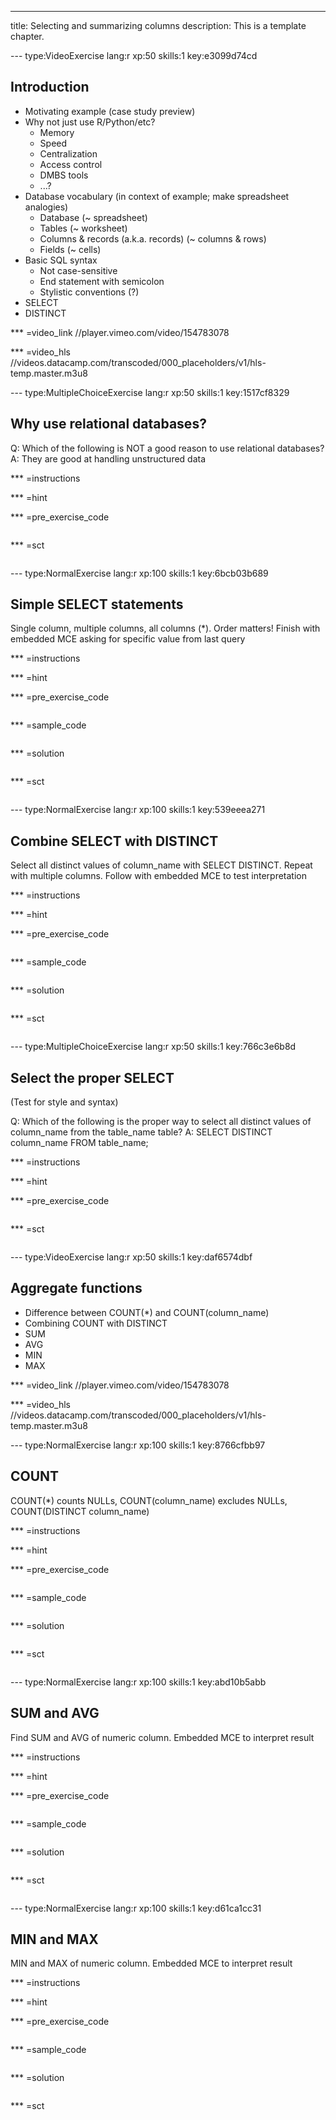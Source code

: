 ---
title: Selecting and summarizing columns
description: This is a template chapter.

--- type:VideoExercise lang:r xp:50 skills:1 key:e3099d74cd
## Introduction

* Motivating example (case study preview)
* Why not just use R/Python/etc?
  * Memory
  * Speed
  * Centralization
  * Access control
  * DMBS tools
  * ...?
* Database vocabulary (in context of example; make spreadsheet analogies)
  * Database (~ spreadsheet)
  * Tables (~ worksheet)
  * Columns & records (a.k.a. records) (~ columns & rows)
  * Fields (~ cells)
* Basic SQL syntax
  * Not case-sensitive
  * End statement with semicolon
  * Stylistic conventions (?)
* SELECT
* DISTINCT

*** =video_link
//player.vimeo.com/video/154783078

*** =video_hls
//videos.datacamp.com/transcoded/000_placeholders/v1/hls-temp.master.m3u8

--- type:MultipleChoiceExercise lang:r xp:50 skills:1 key:1517cf8329
## Why use relational databases?

Q: Which of the following is NOT a good reason to use relational databases?
A: They are good at handling unstructured data

*** =instructions

*** =hint

*** =pre_exercise_code
```{r}

```

*** =sct
```{r}

```

--- type:NormalExercise lang:r xp:100 skills:1 key:6bcb03b689
## Simple SELECT statements

Single column, multiple columns, all columns (*). Order matters! Finish with embedded MCE asking for specific value from last query

*** =instructions

*** =hint

*** =pre_exercise_code
```{r}

```

*** =sample_code
```{r}

```

*** =solution
```{r}

```

*** =sct
```{r}

```

--- type:NormalExercise lang:r xp:100 skills:1 key:539eeea271
## Combine SELECT with DISTINCT

Select all distinct values of column_name with SELECT DISTINCT. Repeat with multiple columns. Follow with embedded MCE to test interpretation

*** =instructions

*** =hint

*** =pre_exercise_code
```{r}

```

*** =sample_code
```{r}

```

*** =solution
```{r}

```

*** =sct
```{r}

```

--- type:MultipleChoiceExercise lang:r xp:50 skills:1 key:766c3e6b8d
## Select the proper SELECT

(Test for style and syntax)

Q: Which of the following is the proper way to select all distinct values of column_name from the table_name table?
A: 
SELECT DISTINCT column_name
FROM table_name;

*** =instructions

*** =hint

*** =pre_exercise_code
```{r}

```

*** =sct
```{r}

```

--- type:VideoExercise lang:r xp:50 skills:1 key:daf6574dbf
## Aggregate functions

* Difference between COUNT(*) and COUNT(column_name)
* Combining COUNT with DISTINCT
* SUM
* AVG
* MIN
* MAX

*** =video_link
//player.vimeo.com/video/154783078

*** =video_hls
//videos.datacamp.com/transcoded/000_placeholders/v1/hls-temp.master.m3u8

--- type:NormalExercise lang:r xp:100 skills:1 key:8766cfbb97
## COUNT

COUNT(*) counts NULLs, COUNT(column_name) excludes NULLs, COUNT(DISTINCT column_name)

*** =instructions

*** =hint

*** =pre_exercise_code
```{r}

```

*** =sample_code
```{r}

```

*** =solution
```{r}

```

*** =sct
```{r}

```

--- type:NormalExercise lang:r xp:100 skills:1 key:abd10b5abb
## SUM and AVG

Find SUM and AVG of numeric column. Embedded MCE to interpret result

*** =instructions

*** =hint

*** =pre_exercise_code
```{r}

```

*** =sample_code
```{r}

```

*** =solution
```{r}

```

*** =sct
```{r}

```

--- type:NormalExercise lang:r xp:100 skills:1 key:d61ca1cc31
## MIN and MAX

MIN and MAX of numeric column. Embedded MCE to interpret result

*** =instructions

*** =hint

*** =pre_exercise_code
```{r}

```

*** =sample_code
```{r}

```

*** =solution
```{r}

```

*** =sct
```{r}

```
